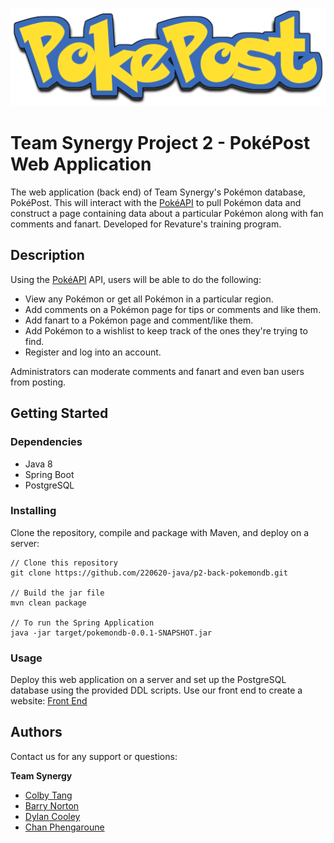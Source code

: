 ![](https://github.com/220620-java/p2-front-pokemondb/blob/main/images/PokePost.png?raw=true)

# Team Synergy Project 2 - PokéPost Web Application
The web application (back end) of Team Synergy's Pokémon database, PokéPost. This will interact with the [PokéAPI](https://pokeapi.co/) to pull Pokémon data and construct a page containing data about a particular Pokémon along with fan comments and fanart. Developed for Revature's training program.

## Description
Using the [PokéAPI](https://pokeapi.co/) API, users will be able to do the following:
* View any Pokémon or get all Pokémon in a particular region.
* Add comments on a Pokémon page for tips or comments and like them.
* Add fanart to a Pokémon page and comment/like them.
* Add Pokémon to a wishlist to keep track of the ones they're trying to find.
* Register and log into an account.

Administrators can moderate comments and fanart and even ban users from posting.

## Getting Started

### Dependencies
* Java 8
* Spring Boot
* PostgreSQL

### Installing
Clone the repository, compile and package with Maven, and deploy on a server:
```
// Clone this repository
git clone https://github.com/220620-java/p2-back-pokemondb.git

// Build the jar file
mvn clean package

// To run the Spring Application
java -jar target/pokemondb-0.0.1-SNAPSHOT.jar
```

### Usage
Deploy this web application on a server and set up the PostgreSQL database using the provided DDL scripts. Use our front end to create a website: [Front End](https://github.com/220620-java/p2-front-pokemondb)

## Authors
Contact us for any support or questions:

__Team Synergy__
* [Colby Tang](https://github.com/colbyktang)
* [Barry Norton](https://github.com/BarritoN78)
* [Dylan Cooley](https://github.com/dcee96)
* [Chan Phengaroune](https://github.com/Zoomo11)
